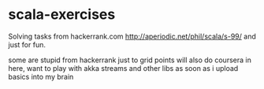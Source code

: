 # scala-exercises
Solving tasks from 
hackerrank.com
http://aperiodic.net/phil/scala/s-99/
and just for fun.

some are stupid from hackerrank just to grid points
will also do coursera in here, want to play with akka streams and other libs as soon as i upload basics into my brain
